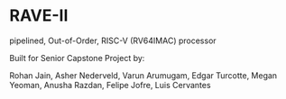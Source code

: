 # RAVE-II
pipelined, Out-of-Order, RISC-V (RV64IMAC) processor

Built for Senior Capstone Project by:

Rohan Jain, Asher Nederveld, Varun Arumugam, Edgar Turcotte, Megan Yeoman, Anusha Razdan, Felipe Jofre, Luis Cervantes
